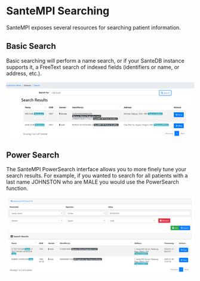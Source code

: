 # SanteMPI Searching

SanteMPI exposes several resources for searching patient information. 

## Basic Search

Basic searching will perform a name search, or if your SanteDB instance supports it, a FreeText search of indexed fields \(identifiers or name, or address, etc.\). 

![](../.gitbook/assets/image%20%2840%29.png)

## Power Search

The SanteMPI PowerSearch interface allows you to more finely tune your search results. For example, if you wanted to search for all patients with a last name JOHNSTON who are MALE you would use the PowerSearch function.

![](../.gitbook/assets/image%20%2837%29.png)




